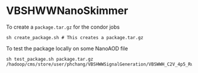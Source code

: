 # VBSHWWNanoSkimmer

To create a ```package.tar.gz``` for the condor jobs

    sh create_package.sh # This creates a package.tar.gz

To test the package locally on some NanoAOD file

    sh test_package.sh package.tar.gz /hadoop/cms/store/user/phchang/VBSHWWSignalGeneration/VBSWWH_C2V_4p5_RunIIAutumn18NanoAOD_VBSWWH_C2V_4p5_v3_ext1/merged/output.root
